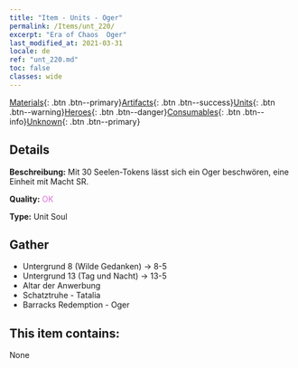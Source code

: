 ```yaml
---
title: "Item - Units - Oger"
permalink: /Items/unt_220/
excerpt: "Era of Chaos  Oger"
last_modified_at: 2021-03-31
locale: de
ref: "unt_220.md"
toc: false
classes: wide
---
```

 [Materials](/de/Items/){: .btn .btn--primary}[Artifacts](/de/Items/Artifacts/){: .btn .btn--success}[Units](/de/Items/Units/){: .btn .btn--warning}[Heroes](/de/Items/Heroes/){: .btn .btn--danger}[Consumables](/de/Items/Consumables/){: .btn .btn--info}[Unknown](/de/Items/Unknown/){: .btn .btn--primary}

## Details
 **Beschreibung:** Mit 30 Seelen-Tokens lässt sich ein Oger beschwören, eine Einheit mit Macht SR.

 **Quality:** <span style="color: #DA70D6">OK</span>

 **Type:** Unit Soul

## Gather

*    Untergrund 8 (Wilde Gedanken) -> 8-5 
*    Untergrund 13 (Tag und Nacht) -> 13-5 
*    Altar der Anwerbung 
*    Schatztruhe - Tatalia 
*    Barracks Redemption - Oger 

## This item contains:

  None

